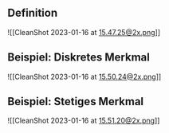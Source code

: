 ## Definition

![[CleanShot 2023-01-16 at 15.47.25@2x.png]]

## Beispiel: Diskretes Merkmal

![[CleanShot 2023-01-16 at 15.50.24@2x.png]]

## Beispiel: Stetiges Merkmal

![[CleanShot 2023-01-16 at 15.51.20@2x.png]]
